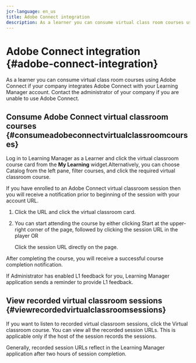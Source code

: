 ```yaml
---
jcr-language: en_us
title: Adobe Connect integration
description: As a learner you can consume virtual class room courses using Adobe Connect if your company integrates Adobe Connect with your Learning Manager account. Contact the administrator of your company if you are unable to use Adobe Connect.
---
```



# Adobe Connect integration {#adobe-connect-integration}

As a learner you can consume virtual class room courses using Adobe Connect if your company integrates Adobe Connect with your Learning Manager account. Contact the administrator of your company if you are unable to use Adobe Connect.

## Consume Adobe Connect virtual classroom courses {#consumeadobeconnectvirtualclassroomcourses}

Log in to Learning Manager as a Learner and click the virtual classroom course card from the **My Learning** widget.Alternatively, you can choose Catalog from the left pane, filter courses, and click the required virtual classroom course.

If you have enrolled to an Adobe Connect virtual classroom session then you will receive a notification prior to beginning of the session with your account URL.

1. Click the URL and click the virtual classroom card. 
1. You can start attending the course by either clicking Start at the upper-right corner of the page, followed by clicking the session URL in the player OR

   Click the session URL directly on the page.

After completing the course, you will receive a successful course completion notification.

If Administrator has enabled L1 feedback for you, Learning Manager application sends a reminder to provide L1 feedback.

## View recorded virtual classroom sessions {#viewrecordedvirtualclassroomsessions}

If you want to listen to recorded virtual classroom sessions, click the Virtual classroom course. You can view all the recorded session URLs. This is applicable only if the host of the session records the sessions.

Generally, recorded session URLs reflect in the Learning Manager application after two hours of session completion.
